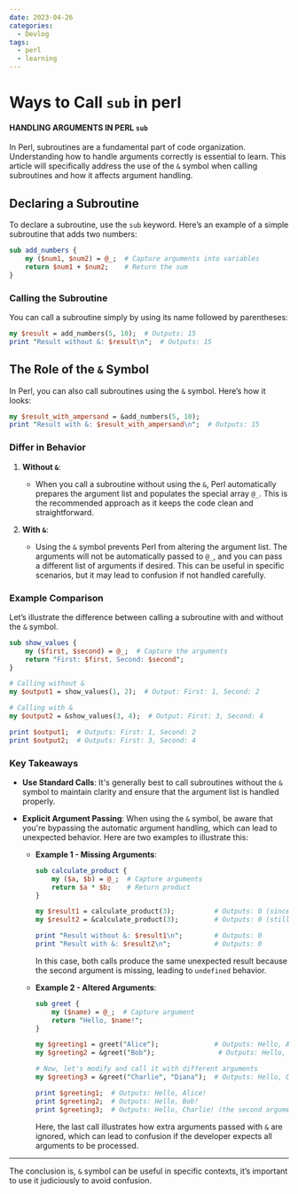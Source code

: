 ```yaml
---
date: 2023-04-26
categories:
  - Devlog
tags:
  - perl
  - learning
---
```


# Ways to Call `sub` in perl
#### HANDLING ARGUMENTS IN PERL `sub`

In Perl, subroutines are a fundamental part of code organization. Understanding how to handle arguments correctly is essential to learn.<!-- more --> This article will specifically address the use of the `&` symbol when calling subroutines and how it affects argument handling.

## Declaring a Subroutine

To declare a subroutine, use the `sub` keyword. Here’s an example of a simple subroutine that adds two numbers:

```perl linenums="1"
sub add_numbers {
    my ($num1, $num2) = @_;  # Capture arguments into variables
    return $num1 + $num2;    # Return the sum
}
```

### Calling the Subroutine

You can call a subroutine simply by using its name followed by parentheses:

```perl linenums="1"
my $result = add_numbers(5, 10);  # Outputs: 15
print "Result without &: $result\n";  # Outputs: 15
```

## The Role of the `&` Symbol

In Perl, you can also call subroutines using the `&` symbol. Here’s how it looks:

```perl linenums="1"
my $result_with_ampersand = &add_numbers(5, 10);
print "Result with &: $result_with_ampersand\n";  # Outputs: 15
```

### Differ in Behavior

1. **Without `&`**:
   - When you call a subroutine without using the `&`, Perl automatically prepares the argument list and populates the special array `@_`. This is the recommended approach as it keeps the code clean and straightforward.

2. **With `&`**:
   - Using the `&` symbol prevents Perl from altering the argument list. The arguments will not be automatically passed to `@_`, and you can pass a different list of arguments if desired. This can be useful in specific scenarios, but it may lead to confusion if not handled carefully.

### Example Comparison

Let’s illustrate the difference between calling a subroutine with and without the `&` symbol.

```perl linenums="1"
sub show_values {
    my ($first, $second) = @_;  # Capture the arguments
    return "First: $first, Second: $second";
}

# Calling without &
my $output1 = show_values(1, 2);  # Output: First: 1, Second: 2

# Calling with &
my $output2 = &show_values(3, 4);  # Output: First: 3, Second: 4

print $output1;  # Outputs: First: 1, Second: 2
print $output2;  # Outputs: First: 3, Second: 4
```

### Key Takeaways

- **Use Standard Calls**: It's generally best to call subroutines without the `&` symbol to maintain clarity and ensure that the argument list is handled properly.

- **Explicit Argument Passing**: When using the `&` symbol, be aware that you're bypassing the automatic argument handling, which can lead to unexpected behavior. Here are two examples to illustrate this:

  - **Example 1 - Missing Arguments**:
    ```perl linenums="1"
    sub calculate_product {
        my ($a, $b) = @_;  # Capture arguments
        return $a * $b;    # Return product
    }

    my $result1 = calculate_product(3);          # Outputs: 0 (since $b is undefined)
    my $result2 = &calculate_product(3);         # Outputs: 0 (still, since $b is undefined)

    print "Result without &: $result1\n";        # Outputs: 0
    print "Result with &: $result2\n";           # Outputs: 0
    ```
    In this case, both calls produce the same unexpected result because the second argument is missing, leading to `undefined` behavior.

  - **Example 2 - Altered Arguments**:
    ```perl linenums="1"
    sub greet {
        my ($name) = @_;  # Capture argument
        return "Hello, $name!";
    }

    my $greeting1 = greet("Alice");              # Outputs: Hello, Alice!
    my $greeting2 = &greet("Bob");                # Outputs: Hello, Bob!

    # Now, let's modify and call it with different arguments
    my $greeting3 = &greet("Charlie", "Diana");  # Outputs: Hello, Charlie! (only the first is used)

    print $greeting1;  # Outputs: Hello, Alice!
    print $greeting2;  # Outputs: Hello, Bob!
    print $greeting3;  # Outputs: Hello, Charlie! (the second argument is ignored)
    ```
    Here, the last call illustrates how extra arguments passed with `&` are ignored, which can lead to confusion if the developer expects all arguments to be processed.

---
The conclusion is, `&` symbol can be useful in specific contexts, it’s important to use it judiciously to avoid confusion.
